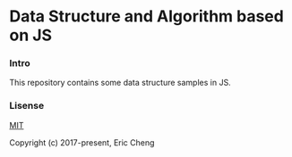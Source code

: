 # Data Structure and Algorithm based on JS

### Intro
This repository contains some data structure samples in JS.

### Lisense
[MIT](https://opensource.org/licenses/MIT)

Copyright (c) 2017-present, Eric Cheng